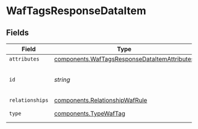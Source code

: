 # WafTagsResponseDataItem


## Fields

| Field                                                                                                    | Type                                                                                                     | Required                                                                                                 | Description                                                                                              | Example                                                                                                  |
| -------------------------------------------------------------------------------------------------------- | -------------------------------------------------------------------------------------------------------- | -------------------------------------------------------------------------------------------------------- | -------------------------------------------------------------------------------------------------------- | -------------------------------------------------------------------------------------------------------- |
| `attributes`                                                                                             | [components.WafTagsResponseDataItemAttributes](../../models/shared/waftagsresponsedataitemattributes.md) | :heavy_minus_sign:                                                                                       | N/A                                                                                                      |                                                                                                          |
| `id`                                                                                                     | *string*                                                                                                 | :heavy_minus_sign:                                                                                       | Alphanumeric string identifying a WAF tag.                                                               | t4Gg2uUGZzb2W9Euo4mo0R                                                                                   |
| `relationships`                                                                                          | [components.RelationshipWafRule](../../models/shared/relationshipwafrule.md)                             | :heavy_minus_sign:                                                                                       | N/A                                                                                                      |                                                                                                          |
| `type`                                                                                                   | [components.TypeWafTag](../../models/shared/typewaftag.md)                                               | :heavy_minus_sign:                                                                                       | Resource type.                                                                                           |                                                                                                          |